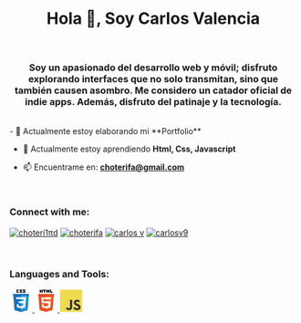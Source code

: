 <h1 align="center">Hola 👋, Soy Carlos Valencia</h1>
<br>
<h3 align="center">Soy un apasionado del desarrollo web y móvil; disfruto explorando interfaces que no solo transmitan, sino que también causen asombro. Me considero un catador oficial de indie apps. Además, disfruto del patinaje y la tecnología.</h3>

<br>
- 🔭 Actualmente estoy elaborando mi **Portfolio**

- 🌱 Actualmente estoy aprendiendo **Html, Css, Javascript**

- 📫 Encuentrame en: **choterifa@gmail.com**

<br>
<h3 align="left">Connect with me:</h3>
<p align="left">
<a href="https://codepen.io/choteri1πd" target="blank"><img align="center" src="https://raw.githubusercontent.com/rahuldkjain/github-profile-readme-generator/master/src/images/icons/Social/codepen.svg" alt="choteri1πd" height="30" width="40" /></a>
<a href="https://twitter.com/choterifa" target="blank"><img align="center" src="https://raw.githubusercontent.com/rahuldkjain/github-profile-readme-generator/master/src/images/icons/Social/twitter.svg" alt="choterifa" height="30" width="40" /></a>
<a href="https://dribbble.com/carlos v" target="blank"><img align="center" src="https://raw.githubusercontent.com/rahuldkjain/github-profile-readme-generator/master/src/images/icons/Social/dribbble.svg" alt="carlos v" height="30" width="40" /></a>
<a href="https://www.youtube.com/c/carlosv9" target="blank"><img align="center" src="https://raw.githubusercontent.com/rahuldkjain/github-profile-readme-generator/master/src/images/icons/Social/youtube.svg" alt="carlosv9" height="30" width="40" /></a>
</p>

<br>
<h3 align="left">Languages and Tools:</h3>
<p align="left"> <a href="https://www.w3schools.com/css/" target="_blank" rel="noreferrer"> <img src="https://raw.githubusercontent.com/devicons/devicon/master/icons/css3/css3-original-wordmark.svg" alt="css3" width="40" height="40"/> </a> <a href="https://www.w3.org/html/" target="_blank" rel="noreferrer"> <img src="https://raw.githubusercontent.com/devicons/devicon/master/icons/html5/html5-original-wordmark.svg" alt="html5" width="40" height="40"/> </a> <a href="https://developer.mozilla.org/en-US/docs/Web/JavaScript" target="_blank" rel="noreferrer"> <img src="https://raw.githubusercontent.com/devicons/devicon/master/icons/javascript/javascript-original.svg" alt="javascript" width="40" height="40"/> </a> </p>
